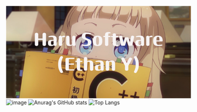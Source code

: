 <img src="Haru_Software(Ethan_Y).png">![image](https://github.com/harucyber/harucyber/assets/127797972/a7a837f9-10ca-461e-a675-ef05e4dd5abf)
![Anurag's GitHub stats](https://github-readme-stats.vercel.app/api?username=harucyber&show_icons=true&theme=transparent)
![Top Langs](https://github-readme-stats.vercel.app/api/top-langs/?username=harucyber&layout=donut&theme=transparent)

<!-- I forgot something here--> 

